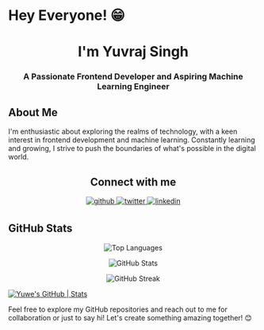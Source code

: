 # Hey Everyone! 😁

<h1 align="center">I'm Yuvraj Singh</h1>
<h3 align="center">A Passionate Frontend Developer and Aspiring Machine Learning Engineer</h3>

## About Me
I'm enthusiastic about exploring the realms of technology, with a keen interest in frontend development and machine learning. Constantly learning and growing, I strive to push the boundaries of what's possible in the digital world.

<h2 align="center">Connect with me</h2>
<div align="center">  
  <a href="https://github.com/YuweAEC" target="_blank">
    <img src=https://img.shields.io/badge/github-%2324292e.svg?&style=for-the-badge&logo=github&logoColor=white alt=github style="margin-bottom: 5px;" />
  </a>
  <a href="https://twitter.com/yuwe018" target="_blank">
    <img src=https://img.shields.io/badge/twitter-%2300acee.svg?&style=for-the-badge&logo=twitter&logoColor=white alt=twitter style="margin-bottom: 5px;" />
  </a>
  <a href="https://www.linkedin.com/in/enthusiastyuwe/" target="_blank">
    <img src=https://img.shields.io/badge/linkedin-%231E77B5.svg?&style=for-the-badge&logo=linkedin&logoColor=white alt=linkedin style="margin-bottom: 5px;" />
  </a>
</div>

## GitHub Stats
<p align="center">
  <img src="https://github-readme-stats.vercel.app/api/top-langs?username=yuweaec&show_icons=true&locale=en&layout=compact" alt="Top Languages" />
</p>

<p align="center">
  <img src="https://github-readme-stats.vercel.app/api?username=yuweaec&show_icons=true&locale=en" alt="GitHub Stats" />
</p>

<p align="center">
  <img src="https://github-readme-streak-stats.herokuapp.com/?user=yuweaec" alt="GitHub Streak" />
</p>

[![Yuwe's GitHub | Stats](https://stats.quine.sh/Yuwe/github?theme=dark)](https://quine.sh?utm_source=widgets&utm_campaign=Yuwe)

Feel free to explore my GitHub repositories and reach out to me for collaboration or just to say hi! Let's create something amazing together! 😊


